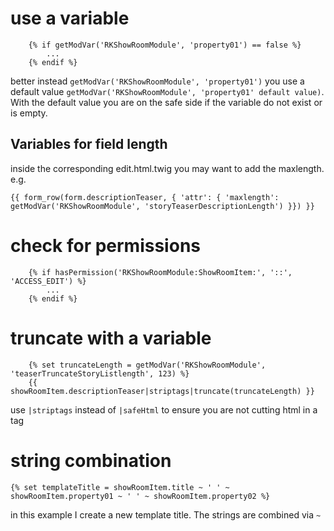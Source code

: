 # use a variable

````
	{% if getModVar('RKShowRoomModule', 'property01') == false %}
		...
	{% endif %}
````
better instead ``getModVar('RKShowRoomModule', 'property01')`` you use a default value ``getModVar('RKShowRoomModule', 'property01' default value)``. With the default value you are on the safe side if the variable do not exist or is empty.

## Variables for field length
inside the corresponding edit.html.twig you may want to add the maxlength. e.g.
````
{{ form_row(form.descriptionTeaser, { 'attr': { 'maxlength': getModVar('RKShowRoomModule', 'storyTeaserDescriptionLength') }}) }}
````

# check for permissions
````
	{% if hasPermission('RKShowRoomModule:ShowRoomItem:', '::', 'ACCESS_EDIT') %}
		...
	{% endif %}
````

# truncate with a variable
````
	{% set truncateLength = getModVar('RKShowRoomModule', 'teaserTruncateStoryListlength', 123) %}
	{{ showRoomItem.descriptionTeaser|striptags|truncate(truncateLength) }}
````
use ``|striptags`` instead of ``|safeHtml`` to ensure you are not cutting html in a tag

# string combination
````
{% set templateTitle = showRoomItem.title ~ ' ' ~ showRoomItem.property01 ~ ' ' ~ showRoomItem.property02 %}
````
in this example I create a new template title. The strings are combined via `` ~ ``